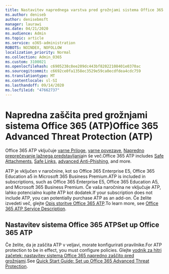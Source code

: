 ```yaml
---
title: Nastavitev naprednega varstva pred grožnjami sistema Office 365
ms.author: deniseb
author: denisebmsft
manager: laurawi
ms.date: 04/21/2020
ms.audience: Admin
ms.topic: article
ms.service: o365-administration
ROBOTS: NOINDEX, NOFOLLOW
localization_priority: Normal
ms.collection: Admin_O365
ms.custom: 3100021
ms.openlocfilehash: c6905238c8ee209dc443bf82022108401e0370ac
ms.sourcegitcommit: c6692ce0fa1358ec3529e59ca0ecdfdea4cdc759
ms.translationtype: MT
ms.contentlocale: sl-SI
ms.lasthandoff: 09/14/2020
ms.locfileid: "47662737"
---
```

# <a name="office-365-advanced-threat-protection-atp"></a><span data-ttu-id="727e2-102">Napredna zaščita pred grožnjami sistema Office 365 (ATP)</span><span class="sxs-lookup"><span data-stu-id="727e2-102">Office 365 Advanced Threat Protection (ATP)</span></span>

<span data-ttu-id="727e2-103">Office 365 ATP vključuje [varne Priloge](https://docs.microsoft.com/microsoft-365/security/office-365-security/atp-safe-attachments), [varne povezave](https://docs.microsoft.com/microsoft-365/security/office-365-security/atp-safe-links), [Napredno preprečevanje lažnega predstavljanja](https://docs.microsoft.com/microsoft-365/security/office-365-security/atp-anti-phishing)in še več.</span><span class="sxs-lookup"><span data-stu-id="727e2-103">Office 365 ATP includes [Safe Attachments](https://docs.microsoft.com/microsoft-365/security/office-365-security/atp-safe-attachments), [Safe Links](https://docs.microsoft.com/microsoft-365/security/office-365-security/atp-safe-links), [advanced Anti-Phishing](https://docs.microsoft.com/microsoft-365/security/office-365-security/atp-anti-phishing), and more.</span></span> 

<span data-ttu-id="727e2-104">ATP je vključen v naročnine, kot so Office 365 Enterprise E5, Office 365 Education a5 in Microsoft 365 Business Premium.</span><span class="sxs-lookup"><span data-stu-id="727e2-104">ATP is included in subscriptions, such as Office 365 Enterprise E5, Office 365 Education A5, and Microsoft 365 Business Premium.</span></span> <span data-ttu-id="727e2-105">Če vaša naročnina ne vključuje ATP, lahko potencialno kupite ATP kot dodatek.</span><span class="sxs-lookup"><span data-stu-id="727e2-105">If your subscription does not include ATP, you can potentially purchase ATP as an add-on.</span></span> <span data-ttu-id="727e2-106">Če želite izvedeti več, glejte [Opis storitve Office 365 ATP](https://docs.microsoft.com/office365/servicedescriptions/office-365-advanced-threat-protection-service-description).</span><span class="sxs-lookup"><span data-stu-id="727e2-106">To learn more, see [Office 365 ATP Service Description](https://docs.microsoft.com/office365/servicedescriptions/office-365-advanced-threat-protection-service-description).</span></span>

## <a name="set-up-office-365-atp"></a><span data-ttu-id="727e2-107">Nastavitev sistema Office 365 ATP</span><span class="sxs-lookup"><span data-stu-id="727e2-107">Set up Office 365 ATP</span></span>

<span data-ttu-id="727e2-108">Če želite, da je zaščita ATP v veljavi, morate konfigurirati pravilnike.</span><span class="sxs-lookup"><span data-stu-id="727e2-108">For ATP protection to be in effect, you must configure policies.</span></span> <span data-ttu-id="727e2-109">Glejte [vodnik za hitri začetek: nastavitev sistema Office 365 napredno zaščito pred grožnjami](https://docs.microsoft.com/office365/securitycompliance/checklist-atp-setup).</span><span class="sxs-lookup"><span data-stu-id="727e2-109">See [Quick Start Guide: Set up Office 365 Advanced Threat Protection](https://docs.microsoft.com/office365/securitycompliance/checklist-atp-setup).</span></span>

